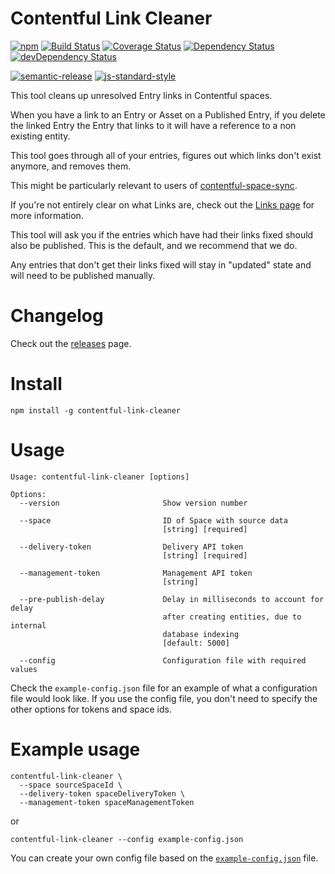 # Contentful Link Cleaner

[![npm](https://img.shields.io/npm/v/contentful-space-sync.svg)](https://www.npmjs.com/package/contentful-space-sync)
[![Build Status](https://travis-ci.org/contentful/contentful-link-cleaner.svg?branch=master)](https://travis-ci.org/contentful/contentful-link-cleaner)
[![Coverage Status](https://coveralls.io/repos/github/contentful/contentful-link-cleaner/badge.svg?branch=master)](https://coveralls.io/github/contentful/contentful-link-cleaner?branch=master)
[![Dependency Status](https://david-dm.org/contentful/contentful-link-cleaner.svg)](https://david-dm.org/contentful/contentful-link-cleaner)
[![devDependency Status](https://david-dm.org/contentful/contentful-link-cleaner/dev-status.svg)](https://david-dm.org/contentful/contentful-link-cleaner#info=devDependencies)

[![semantic-release](https://img.shields.io/badge/%20%20%F0%9F%93%A6%F0%9F%9A%80-semantic--release-e10079.svg)](https://github.com/semantic-release/semantic-release)
[![js-standard-style](https://img.shields.io/badge/code%20style-standard-brightgreen.svg)](http://standardjs.com/)

This tool cleans up unresolved Entry links in Contentful spaces.

When you have a link to an Entry or Asset on a Published Entry, if you delete the linked Entry the Entry that links to it will have a reference to a non existing entity.

This tool goes through all of your entries, figures out which links don't exist anymore, and removes them.

This might be particularly relevant to users of [contentful-space-sync](https://github.com/contentful/contentful-space-sync).

If you're not entirely clear on what Links are, check out the [Links page](https://www.contentful.com/developers/docs/concepts/links/) for more information.

This tool will ask you if the entries which have had their links fixed should also be published. This is the default, and we recommend that we do.

Any entries that don't get their links fixed will stay in "updated" state and will need to be published manually.

# Changelog

Check out the [releases](https://github.com/contentful/contentful-link-cleaner/releases) page.

# Install

`npm install -g contentful-link-cleaner`

# Usage

```
Usage: contentful-link-cleaner [options]

Options:
  --version                       Show version number

  --space                         ID of Space with source data
                                  [string] [required]

  --delivery-token                Delivery API token
                                  [string] [required]

  --management-token              Management API token
                                  [string]

  --pre-publish-delay             Delay in milliseconds to account for delay
                                  after creating entities, due to internal
                                  database indexing
                                  [default: 5000]

  --config                        Configuration file with required values

```

Check the `example-config.json` file for an example of what a configuration file would look like. If you use the config file, you don't need to specify the other options for tokens and space ids.

# Example usage

```
contentful-link-cleaner \
  --space sourceSpaceId \
  --delivery-token spaceDeliveryToken \
  --management-token spaceManagementToken
```

or

```
contentful-link-cleaner --config example-config.json
```

You can create your own config file based on the [`example-config.json`](example-config.json) file.
